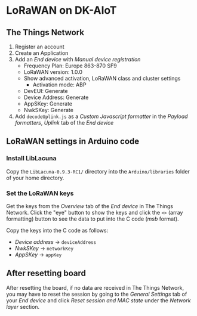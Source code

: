 # LoRaWAN on DK-AIoT
## The Things Network
1. Register an account
2. Create an Application
3. Add an _End device_ with _Manual device registration_
	- Frequency Plan: Europe 863-870 SF9
	- LoRaWAN version: 1.0.0
	- Show advanced activation, LoRaWAN class and cluster settings
		- Activation mode: ABP
	- DevEUI: Generate
	- Device Address: Generate
	- AppSKey: Generate
	- NwkSKey: Generate
4. Add `decodeUplink.js` as a _Custom Javascript formatter_ in the _Payload formatters_, _Uplink_ tab of the _End device_

## LoRaWAN settings in Arduino code

### Install LibLacuna
Copy the `LibLacuna-0.9.3-RC1/` directory into the `Arduino/libraries` folder of your home directory.

### Set the LoRaWAN keys
Get the keys from the _Overview_ tab of the _End device_ in The Things Network. Click the "eye" button to show the keys and click the `<>` (array formatting) button to see the data to put into the C code (_msb_ format).

Copy the keys into the C code as follows:

- _Device address_ → `deviceAddress`
- _NwkSKey_ →  `networkKey`
- _AppSKey_ → `appKey`


## After resetting board
After resetting the board, if no data are received in The Things Network, you may have to reset the session by going to the _General Settings_ tab of your _End device_ and click _Reset session and MAC state_ under the _Network layer_ section.
